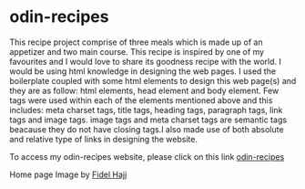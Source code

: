 # odin-recipes
This recipe project comprise of three meals which is made up of an appetizer and two main course. This recipe is inspired by one of my favourites and I would love to share its goodness recipe with the world.
I would be using html knowledge in designing the web pages. I used the boilerplate coupled with some html elements to design this web page(s) and they are as follow: html elements, head element and body element. Few tags were used within each of the elements mentioned above and this includes: meta charset tags, title tags, heading tags, paragraph tags, link tags and image tags. image tags and meta charset tags are semantic tags beacause they do not have closing tags.I also made use of both absolute and relative type of links in designing the website.
<p>To access my odin-recipes website, please click on this link <a href="https://iswanna.github.io/odin-recipes/ ">odin-recipes</a></p>
<p>Home page Image by <a href="https://www.pexels.com/@fidel/">Fidel Hajj</a></p>